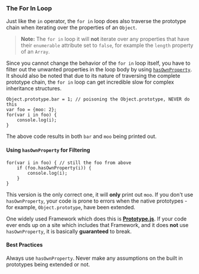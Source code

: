 ### The For In Loop

Just like the `in` operator, the `for in` loop does also traverse the prototype
chain when iterating over the properties of an `Object`.

> **Note:** The `for in` loop it will **not** iterate over any properties that have
> their `enumerable` attribute set to `false`, for example the `length` property of 
> an `Array`.

Since you cannot change the behavior of the `for in` loop itself, you have to
filter out the unwanted properties in the loop body by using 
[`hasOwnProperty`](#hasownproperty). It should also be noted that due to its
nature of traversing the complete prototype chain, the `for in` loop can get
incredible slow for complex inheritance structures.

    Object.prototype.bar = 1; // poisoning the Object.prototype, NEVER do this
    var foo = {moo: 2};
    for(var i in foo) {
        console.log(i);
    }

The above code results in both `bar` and `moo` being printed out.

#### Using `hasOwnProperty` for Filtering

    for(var i in foo) { // still the foo from above
        if (foo.hasOwnProperty(i)) {
            console.log(i);
        }
    }

This version is the only correct one, it will **only** print out `moo`. If you 
don't use  `hasOwnProperty`, your code is prone to errors when the native 
prototypes - for example, `Object.prototype`, have been extended.

One widely used Framework which does this is [**Prototype.js**][1]. If your code ever
ends up on a site which includes that Framework, and it does **not** use
`hasOwnProperty`, it is basically **guaranteed** to break.

#### Best Practices
Always use `hasOwnProperty`. Never make any assumptions on the built in 
prototypes being extended or not. 

 [1]: http://www.prototypejs.org/
